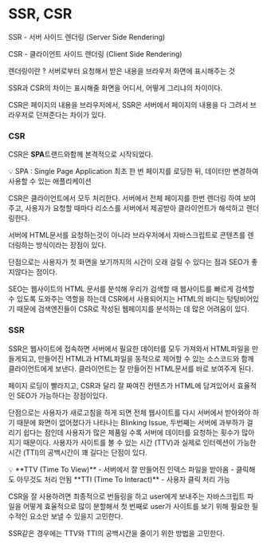 # SSR, CSR

SSR - 서버 사이드 렌더링 (Server Side Rendering)

CSR - 클라이언트 사이드 렌더링 (Client Side Rendering)

렌더링이란 ? 
서버로부터 요청해서 받은 내용을 브라우저 화면에 표시해주는 것

SSR과 CSR의 차이는 표시해줄 화면을 어디서, 어떻게 그리냐의 차이이다.

CSR은 페이지의 내용을 브라우저에서, SSR은 서버에서 페이지의 내용을 다 그려서 브라우저로 던져준다는 차이가 있다.

### CSR

CSR은 **SPA**트랜드와함께 본격적으로 시작되었다.

<aside>
💡 SPA : Single Page Application 
최초 한 번 페이지를 로딩한 뒤, 데이터만 변경하여 사용할 수 있는 애플리케이션

</aside>

CSR은 클라이언트에서 모두 처리한다. 서버에서 전체 페이지를 한번 렌더링 하여 보여주고, 사용자가 요청할 때마다 리소스를 서버에서 제공받아 클라이언트가 해석하고 렌더링한다. 

서버에 HTML문서를 요청하는것이 아니라 브라우저에서 자바스크립트로 콘텐츠를 렌더링하는 방식이라는 장점이 있다. 

단점으로는 사용자가 첫 화면을 보기까지의 시간이 오래 걸릴 수 있다는 점과 SEO가 좋지않다는 점이다.

SEO는 웹사이트의 HTML 문서를 분석해 우리가 검색할 때 웹사이트를 빠르게 검색할 수 있도록 도와주는 역할을 하는데 CSR에서 사용되어지는 HTML의 바디는 텅텅비어있기 때문에 검색엔진들이 CSR로 작성된 웹페이지를 분석하는 데 많은 어려움이 있다.

### SSR

SSR은 웹사이트에 접속하면 서버에서 필요한 데이터를 모두 가져와서 HTML파일을 만들게되고, 만들어진 HTML과 HTML파일을 동적으로 제어할 수 있는 소스코드와 함께 클라이언트에게 보낸다. 클라이언트는 잘 만들어진 HTML문서를 바로 보여주게 된다.

페이지 로딩이 빨라지고, CSR과 달리 잘 짜여진 컨텐츠가 HTML에 담겨있어서 효율적인 SEO가 가능하다는 장점이있다.

단점으로는 사용자가 새로고침을 하게 되면 전체 웹사이트를 다시 서버에서 받아와야 하기 때문에 화면이 없어졌다가 나타나는 Blinking Issue, 두번째는 서버에 과부하가 걸리기 쉽다는 점인데 사용자가 많은 제품일 수록 서버에 데이터를 요청하는 횟수가 많아지기 때문이다.
사용자가 사이트를 볼 수 있는 시간 (TTV)과 실제로 인터렉션이 가능한 시간 (TTI)의 공백시간이 꽤 길다는 단점이 있다.

<aside>
💡 **TTV (Time To View)** 
- 서버에서 잘 만들어진 인덱스 파일을 받아옴 
- 클릭해도 아무것도 처리 안됨
**TTI (Time To Interact)**
- 사용자 클릭 처리 가능

</aside>

CSR을 잘 사용하려면 최종적으로 번들링을 하고 user에게 보내주는 자바스크립트 파일을 어떻게 효율적으로 많이 분할해서 첫 번째로 user가 사이트를 보기 위해 필요한 필수적인 요소만 보낼 수 있을지 고민한다.

SSR같은 경우에는 TTV와 TTI의 공백시간을 줄이기 위한 방법을 고민한다.
